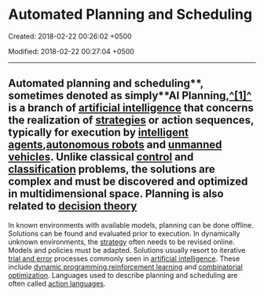 # Automated Planning and Scheduling

Created: 2018-02-22 00:26:02 +0500

Modified: 2018-02-22 00:27:04 +0500

---

## Automated planning and scheduling**, sometimes denoted as simply**AI Planning,[^[1]^](https://en.wikipedia.org/wiki/Automated_planning_and_scheduling#cite_note-1) is a branch of [artificial intelligence](https://en.wikipedia.org/wiki/Artificial_intelligence) that concerns the realization of [strategies](https://en.wikipedia.org/wiki/Strategy) or action sequences, typically for execution by [intelligent agents](https://en.wikipedia.org/wiki/Intelligent_agent),[autonomous robots](https://en.wikipedia.org/wiki/Autonomous_robot) and [unmanned vehicles](https://en.wikipedia.org/wiki/Unmanned_aerial_vehicle). Unlike classical [control](https://en.wikipedia.org/wiki/Control_system) and [classification](https://en.wikipedia.org/wiki/Statistical_classification) problems, the solutions are complex and must be discovered and optimized in multidimensional space. Planning is also related to [decision theory](https://en.wikipedia.org/wiki/Decision_theory)

In known environments with available models, planning can be done offline. Solutions can be found and evaluated prior to execution. In dynamically unknown environments, the [strategy](https://en.wikipedia.org/wiki/Strategy) often needs to be revised online. Models and policies must be adapted. Solutions usually resort to iterative [trial and error](https://en.wikipedia.org/wiki/Trial_and_error) processes commonly seen in [artificial intelligence](https://en.wikipedia.org/wiki/Artificial_intelligence). These include [dynamic programming](https://en.wikipedia.org/wiki/Dynamic_programming),[reinforcement learning](https://en.wikipedia.org/wiki/Reinforcement_learning) and [combinatorial optimization](https://en.wikipedia.org/wiki/Combinatorial_optimization). Languages used to describe planning and scheduling are often called [action languages](https://en.wikipedia.org/wiki/Action_language).
